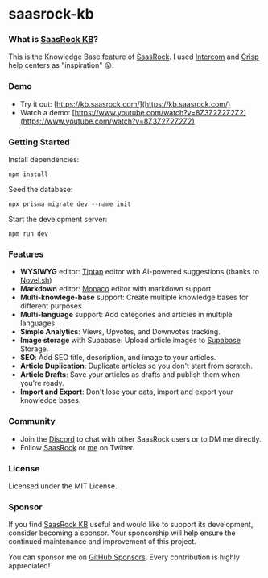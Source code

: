 # saasrock-kb

### What is [SaasRock KB](https://kb.saasrock.com/)?

This is the Knowledge Base feature of [SaasRock](https://saasrock.com/?ref=saasrock-kb&utm_source=admin). I used [Intercom](https://www.intercom.com/help) and [Crisp](https://help.crisp.chat/en/) help centers as "inspiration" 😛.

### Demo

- Try it out: [https://kb.saasrock.com/](https://kb.saasrock.com/)
- Watch a demo: [https://www.youtube.com/watch?v=8Z3Z2Z2Z2Z2](https://www.youtube.com/watch?v=8Z3Z2Z2Z2Z2)

### Getting Started

Install dependencies:

```
npm install
```

Seed the database:

```
npx prisma migrate dev --name init
```

Start the development server:

```
npm run dev
```

### Features

- **WYSIWYG** editor: [Tiptap](https://tiptap.dev/) editor with AI-powered suggestions (thanks to [Novel.sh](https://novel.sh/?ref=saasrock-kb))
- **Markdown** editor: [Monaco](https://github.com/suren-atoyan/monaco-react) editor with markdown support.
- **Multi-knowlege-base** support: Create multiple knowledge bases for different purposes.
- **Multi-language** support: Add categories and articles in multiple languages.
- **Simple Analytics**: Views, Upvotes, and Downvotes tracking.
- **Image storage** with Supabase: Upload article images to [Supabase](https://supabase.io) Storage.
- **SEO**: Add SEO title, description, and image to your articles.
- **Article Duplication**: Duplicate articles so you don't start from scratch.
- **Article Drafts**: Save your articles as drafts and publish them when you're ready.
- **Import and Export**: Don't lose your data, import and export your knowledge bases.

### Community

- Join the [Discord](https://discord.gg/KMkjU2BFn9) to chat with other SaasRock users or to DM me directly.
- Follow [SaasRock](https://twitter.com/saas_rock) or [me](https://twitter.com/AlexandroMtzG) on Twitter.

### License

Licensed under the MIT License.

### Sponsor

If you find [SaasRock KB](https://kb.saasrock.com/) useful and would like to support its development, consider becoming a sponsor. Your sponsorship will help ensure the continued maintenance and improvement of this project.

You can sponsor me on [GitHub Sponsors](https://github.com/sponsors/AlexandroMtzG). Every contribution is highly appreciated!
